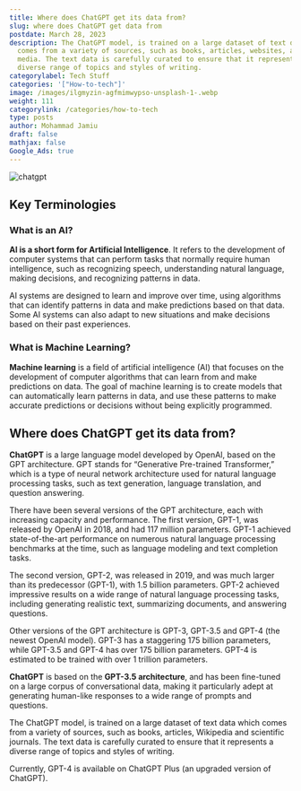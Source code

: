```yaml
---
title: Where does ChatGPT get its data from?
slug: where does ChatGPT get data from
postdate: March 28, 2023
description: The ChatGPT model, is trained on a large dataset of text data which
  comes from a variety of sources, such as books, articles, websites, and social
  media. The text data is carefully curated to ensure that it represents a
  diverse range of topics and styles of writing.
categorylabel: Tech Stuff
categories: '["How-to-tech"]'
image: /images/ilgmyzin-agfmimwypso-unsplash-1-.webp
weight: 111
categorylink: /categories/how-to-tech
type: posts
author: Mohammad Jamiu
draft: false
mathjax: false
Google_Ads: true
---
```


![chatgpt](/images/ilgmyzin-agfmimwypso-unsplash-1-.webp "chatgpt")

## Key Terminologies

### What is an AI?

**AI is a short form for Artificial Intelligence**. It refers to the development of computer systems that can perform tasks that normally require human intelligence, such as recognizing speech, understanding natural language, making decisions, and recognizing patterns in data.

AI systems are designed to learn and improve over time, using algorithms that can identify patterns in data and make predictions based on that data. Some AI systems can also adapt to new situations and make decisions based on their past experiences.

### What is Machine Learning?

**Machine learning** is a field of artificial intelligence (AI) that focuses on the development of computer algorithms that can learn from and make predictions on data. The goal of machine learning is to create models that can automatically learn patterns in data, and use these patterns to make accurate predictions or decisions without being explicitly programmed.

## Where does ChatGPT get its data from?

**ChatGPT** is a large language model developed by OpenAI, based on the GPT architecture. GPT stands for “Generative Pre-trained Transformer,” which is a type of neural network architecture used for natural language processing tasks, such as text generation, language translation, and question answering.

There have been several versions of the GPT architecture, each with increasing capacity and performance. The first version, GPT-1, was released by OpenAI in 2018, and had 117 million parameters. GPT-1 achieved state-of-the-art performance on numerous natural language processing benchmarks at the time, such as language modeling and text completion tasks.

The second version, GPT-2, was released in 2019, and was much larger than its predecessor (GPT-1), with 1.5 billion parameters. GPT-2 achieved impressive results on a wide range of natural language processing tasks, including generating realistic text, summarizing documents, and answering questions.

Other versions of the GPT architecture is GPT-3, GPT-3.5 and GPT-4 (the newest OpenAI model). GPT-3 has a staggering 175 billion parameters, while GPT-3.5 and GPT-4 has over 175 billion parameters. GPT-4 is estimated to be trained with over 1 trillion parameters.

**ChatGPT** is based on the **GPT-3.5 architecture**, and has been fine-tuned on a large corpus of conversational data, making it particularly adept at generating human-like responses to a wide range of prompts and questions.

The ChatGPT model, is trained on a large dataset of text data which comes from a variety of sources, such as books, articles, Wikipedia and scientific journals. The text data is carefully curated to ensure that it represents a diverse range of topics and styles of writing.

Currently, GPT-4 is available on ChatGPT Plus (an upgraded version of ChatGPT).
